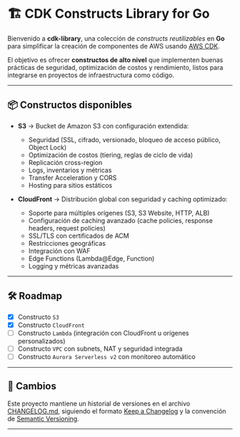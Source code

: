 # 🏗️ CDK Constructs Library for Go

Bienvenido a **cdk-library**, una colección de _constructs reutilizables_ en **Go** para simplificar la creación de componentes de AWS usando [AWS CDK](https://docs.aws.amazon.com/cdk/latest/guide/home.html).

El objetivo es ofrecer **constructos de alto nivel** que implementen buenas prácticas de seguridad, optimización de costos y rendimiento, listos para integrarse en proyectos de infraestructura como código.

---

## 📦 Constructos disponibles

- **S3** → Bucket de Amazon S3 con configuración extendida:

  - Seguridad (SSL, cifrado, versionado, bloqueo de acceso público, Object Lock)
  - Optimización de costos (tiering, reglas de ciclo de vida)
  - Replicación cross-region
  - Logs, inventarios y métricas
  - Transfer Acceleration y CORS
  - Hosting para sitios estáticos

- **CloudFront** → Distribución global con seguridad y caching optimizado:

  - Soporte para múltiples orígenes (S3, S3 Website, HTTP, ALB)
  - Configuración de caching avanzado (cache policies, response headers, request policies)
  - SSL/TLS con certificados de ACM
  - Restricciones geográficas
  - Integración con WAF
  - Edge Functions (Lambda\@Edge, Function)
  - Logging y métricas avanzadas

---

## 🛠️ Roadmap

- [x] Constructo `S3`
- [x] Constructo `CloudFront`
- [ ] Constructo `Lambda` (integración con CloudFront u orígenes personalizados)
- [ ] Constructo `VPC` con subnets, NAT y seguridad integrada
- [ ] Constructo `Aurora Serverless v2` con monitoreo automático

---

## 📢 Cambios

Este proyecto mantiene un historial de versiones en el archivo [CHANGELOG.md](./CHANGELOG.md), siguiendo el formato [Keep a Changelog](https://keepachangelog.com/es-ES/1.0.0/) y la convención de [Semantic Versioning](https://semver.org/lang/es/).

---
